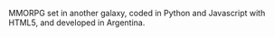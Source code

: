 MMORPG set in another galaxy, coded in Python and Javascript with HTML5, and developed in Argentina.